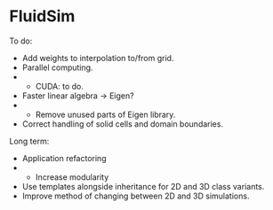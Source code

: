 # FluidSim

To do:
 - Add weights to interpolation to/from grid.
 - Parallel computing.
 - - CUDA: to do.
 - Faster linear algebra -> Eigen?
 - - Remove unused parts of Eigen library.
 - Correct handling of solid cells and domain boundaries.
 

Long term:
 - Application refactoring
 - - Increase modularity
 - Use templates alongside inheritance for 2D and 3D class variants.
 - Improve method of changing between 2D and 3D simulations.
